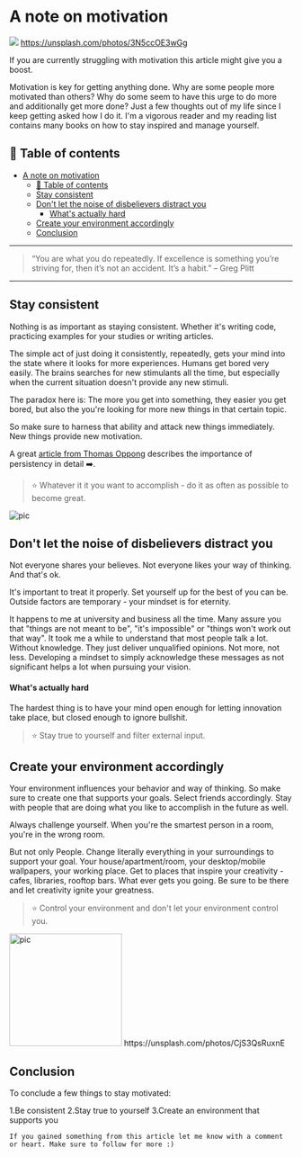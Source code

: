 # A note on motivation

[<img src="https://images.unsplash.com/photo-1490237014491-822aee911b99?dpr=2&auto=format&fit=crop&w=767&h=512&q=80&cs=tinysrgb&crop=&bg=">](
https://unsplash.com/photos/3N5ccOE3wGg)
https://unsplash.com/photos/3N5ccOE3wGg

If you are currently struggling with motivation this article might give you a boost.


Motivation is key for getting anything done. Why are some people more motivated than others? Why do some seem to have this urge to do more and additionally get more done? Just a few thoughts out of my life since I keep getting asked how I do it. I'm a vigorous reader and my reading list contains many books on how to stay inspired and manage yourself.


## 📄 Table of contents


<!-- toc orderedList:0 depthFrom:1 depthTo:6 -->

* [A note on motivation](#a-note-on-motivation)
  * [📄 Table of contents](#table-of-contents)
  * [Stay consistent](#stay-consistent)
  * [Don't let the noise of disbelievers distract you](#dont-let-the-noise-of-disbelievers-distract-you)
      * [What's actually hard](#whats-actually-hard)
  * [Create your environment accordingly](#create-your-environment-accordingly)
  * [Conclusion](#conclusion)

<!-- tocstop -->



---

>“You are what you do repeatedly. If excellence is something you’re striving for, then it’s not an accident. It’s a habit.” – Greg Plitt

---
## Stay consistent

Nothing is as important as staying consistent. Whether it's writing code, practicing examples for your studies or writing articles.

The simple act of just doing it consistently, repeatedly, gets your mind into the state where it looks for more experiences. Humans get bored very easily. The brains searches for new stimulants all the time, but especially when the current situation doesn't provide any new stimuli.

The paradox here is:
The more you get into something, they easier you get bored, but also the you're looking for more new things in that certain topic.

So make sure to harness that ability and attack new things immediately.
New things provide new motivation.

A great [article from Thomas Oppong](https://medium.com/personal-growth/persist-it-matters-7e4270f7c078) describes the importance of persistency in detail ➡️.

>⭐ Whatever it it you want to accomplish - do it as often as possible to become great.

<img src="http://i.imgur.com/LnAozlx.jpg" alt="pic"/>

## Don't let the noise of disbelievers distract you

Not everyone shares your believes. Not everyone likes your way of thinking. And that's ok.

It's important to treat it properly. Set yourself up for the best of you can be. Outside factors are temporary - your mindset is for eternity.

It happens to me at university and business all the time.
Many assure you that "things are not meant to be", "it's impossible" or "things won't work out that way". It took me a while to understand that most people talk a lot. Without knowledge. They just deliver unqualified opinions. Not more, not less. Developing a mindset to simply acknowledge these messages as not significant helps a lot when pursuing your vision.


#### What's actually hard

The hardest thing is to have your mind open enough for letting innovation take place, but closed enough to ignore bullshit.


>⭐ Stay true to yourself and filter external input.

## Create your environment accordingly

Your environment influences your behavior and way of thinking. So make sure to create one that supports your goals. Select friends accordingly. Stay with people that are doing what you like to accomplish in the future as well.

Always challenge yourself. When you're the smartest person in a room, you're in the wrong room.

But not only People. Change literally everything in your surroundings to support your goal. Your house/apartment/room, your desktop/mobile wallpapers, your working place. Get to places that inspire your creativity - cafes, libraries, rooftop bars. What ever gets you going. Be sure to be there and let creativity ignite your greatness.

>⭐ Control your environment and don't let your environment control you.







<img src="https://images.unsplash.com/photo-1491947153227-33d59da6c448?dpr=2&auto=format&fit=crop&w=767&h=767&q=80&cs=tinysrgb&crop=&bg=" alt="pic" height="200"/>
https://unsplash.com/photos/CjS3QsRuxnE


## Conclusion

To conclude a few things to stay motivated:

1.Be consistent
2.Stay true to yourself
3.Create an environment that supports you




```
If you gained something from this article let me know with a comment or heart. Make sure to follow for more :)
```

<!-- Written by Daniel Deutsch (deudan1010@gmail.com) -->
